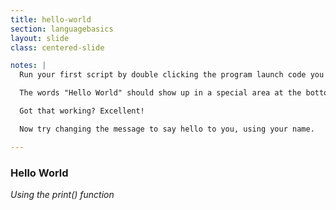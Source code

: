 ```yaml
---
title: hello-world
section: languagebasics
layout: slide
class: centered-slide

notes: |
  Run your first script by double clicking the program launch code you just created. It'll be a button on the right side of your screen, in your toolbox.

  The words "Hello World" should show up in a special area at the bottom of your Komodo window.

  Got that working? Excellent!

  Now try changing the message to say hello to you, using your name.

---
```


### Hello World
_Using the print() function_

